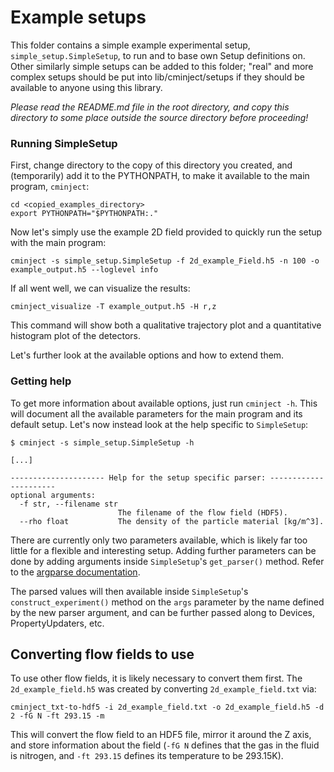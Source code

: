 # Example setups

This folder contains a simple example experimental setup, `simple_setup.SimpleSetup`, to run and to base own
Setup definitions on. Other similarly simple setups can be added to this folder; "real" and more complex setups should 
be put into lib/cminject/setups if they should be available to anyone using this library.

*Please read the README.md file in the root directory, and copy this directory to some place outside the
source directory before proceeding!*

### Running SimpleSetup
First, change directory to the copy of this directory you created, and (temporarily) add it to the PYTHONPATH,
to make it available to the main program, `cminject`:
    
    cd <copied_examples_directory>
    export PYTHONPATH="$PYTHONPATH:."
 
Now let's simply use the example 2D field provided to quickly run the setup with the main program:

    cminject -s simple_setup.SimpleSetup -f 2d_example_Field.h5 -n 100 -o example_output.h5 --loglevel info
    
If all went well, we can visualize the results:

    cminject_visualize -T example_output.h5 -H r,z
    
This command will show both a qualitative trajectory plot and a quantitative histogram plot of the detectors.
    
Let's further look at the available options and how to extend them.
    
### Getting help
To get more information about available options, just run `cminject -h`.
This will document all the available parameters for the main program and its default setup.
Let's now instead look at the help specific to `SimpleSetup`:

    $ cminject -s simple_setup.SimpleSetup -h
    
    [...]
    
    --------------------- Help for the setup specific parser: ----------------------
    optional arguments:
      -f str, --filename str
                            The filename of the flow field (HDF5).
      --rho float           The density of the particle material [kg/m^3].
      
There are currently only two parameters available, which is likely far too little for a flexible and interesting setup.
Adding further parameters can be done by adding arguments inside `SimpleSetup`'s `get_parser()` method. Refer to the 
[argparse documentation](https://docs.python.org/3.7/library/argparse.html).

The parsed values will then available inside `SimpleSetup`'s `construct_experiment()` method
on the `args` parameter by the name defined by the new parser argument, and can be further passed along to
Devices, PropertyUpdaters, etc.

## Converting flow fields to use
To use other flow fields, it is likely necessary to convert them first.
The `2d_example_field.h5` was created by converting `2d_example_field.txt` via:

    cminject_txt-to-hdf5 -i 2d_example_field.txt -o 2d_example_field.h5 -d 2 -fG N -ft 293.15 -m

This will convert the flow field to an HDF5 file, mirror it around the Z axis, and store information about the field
(`-fG N` defines that the gas in the fluid is nitrogen, and `-ft 293.15` defines its temperature to be 293.15K).